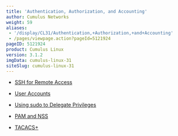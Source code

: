 ```yaml
---
title: 'Authentication, Authorization, and Accounting'
author: Cumulus Networks
weight: 59
aliases:
 - '/display/CL31/Authentication,+Authorization,+and+Accounting'
 - /pages/viewpage.action?pageId=5121924
pageID: 5121924
product: Cumulus Linux
version: 3.1.2
imgData: cumulus-linux-31
siteSlug: cumulus-linux-31
---
```

  - [SSH for Remote
    Access](/version/cumulus-linux-31/System-Management/Authentication-Authorization-and-Accounting/SSH-for-Remote-Access)

  - [User
    Accounts](/version/cumulus-linux-31/System-Management/Authentication-Authorization-and-Accounting/User-Accounts)

  - [Using sudo to Delegate
    Privileges](/version/cumulus-linux-31/System-Management/Authentication-Authorization-and-Accounting/Using-sudo-to-Delegate-Privileges)

  - [PAM and
    NSS](/version/cumulus-linux-31/System-Management/Authentication-Authorization-and-Accounting/LDAP-Authentication-and-Authorization)

  - [TACACS+](/version/cumulus-linux-31/System-Management/Authentication-Authorization-and-Accounting/TACACS+)

<article id="html-search-results" class="ht-content" style="display: none;">

</article>

<footer id="ht-footer">

</footer>
